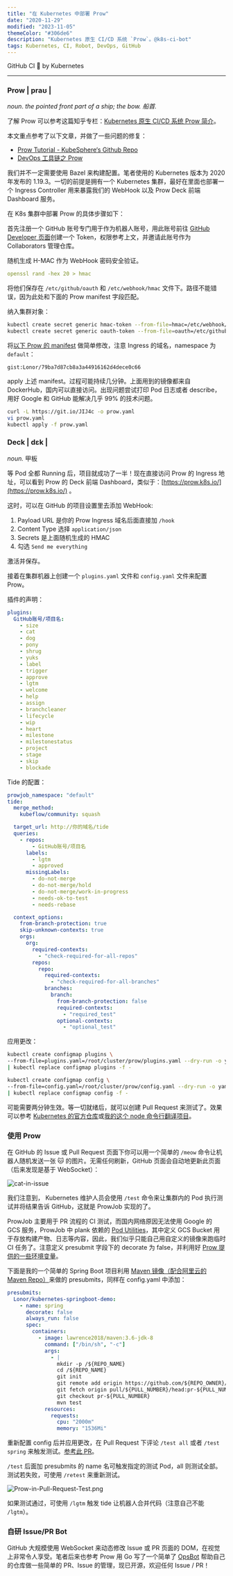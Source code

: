 ```yaml
---
title: "在 Kubernetes 中部署 Prow"
date: "2020-11-29"
modified: "2023-11-05"
themeColor: "#306de6"
description: "Kubernetes 原生 CI/CD 系统 `Prow`。@k8s-ci-bot"
tags: Kubernetes, CI, Robot, DevOps, GitHub
---
```


GitHub CI 🤖️ by Kubernetes

---

### **Prow** | praʊ |

_noun_. _the pointed front part of a ship; the bow. 船首._

了解 Prow 可以参考这篇知乎专栏：[Kubernetes 原生 CI/CD 系统 Prow 简介](https://zhuanlan.zhihu.com/p/65545774)。

本文重点参考了以下文章，并做了一些问题的修复：

- [Prow Tutorial - KubeSphere‘s Github Repo](https://github.com/kubesphere/prow-tutorial)
- [DevOps 工具链之 Prow](https://www.chenshaowen.com/blog/prow-of-devops-tool-chain.html)

我们并不一定需要使用 Bazel 来构建配置。笔者使用的 Kubernetes 版本为 2020 年发布的 1.19.3。一切的前提是拥有一个 Kubernetes 集群，最好在里面也部署一个 Ingress Controller
用来暴露我们的 WebHook 以及 Prow Deck 前端 Dashboard 服务。

在 K8s 集群中部署 Prow 的具体步骤如下：

首先注册一个 GitHub 账号专门用于作为机器人账号，用此账号前往 [GitHub Developer 页面](https://github.com/settings/tokens)创建一个 Token，权限参考上文，并邀请此账号作为
Collaborators 管理仓库。

随机生成 H-MAC 作为 WebHook 密码安全验证。

```yaml
openssl rand -hex 20 > hmac
```

将他们保存在 `/etc/github/oauth` 和 `/etc/webhook/hmac` 文件下。路径不能错误，因为此处和下面的 Prow manifest 字段匹配。

纳入集群对象：

```bash
kubectl create secret generic hmac-token --from-file=hmac=/etc/webhook/hmac
kubectl create secret generic oauth-token --from-file=oauth=/etc/github/oauth
```

将[以下 Prow 的 manifest](https://gist.github.com/Lonor/79ba7d87cb8a3a44916162d4dece0c66) 做简单修改，注意 Ingress 的域名，namespace 为 `default`：

`gist:Lonor/79ba7d87cb8a3a44916162d4dece0c66`

apply 上述 manifest。过程可能持续几分钟。上面用到的镜像都来自 DockerHub，国内可以直接访问。出现问题尝试打印 Pod 日志或者 describe，用好 Google 和 GitHub 能解决几乎 99% 的技术问题。

```bash
curl -L https://git.io/JIJ4c -o prow.yaml
vi prow.yaml
kubectl apply -f prow.yaml
```

### **Deck** | dɛk |

_noun._ 甲板

等 Pod 全都 Running 后，项目就成功了一半！现在直接访问 Prow 的 Ingress 地址，可以看到 Prow 的 Deck 前端
Dashboard，类似于：[https://prow.k8s.io/](https://prow.k8s.io/) 。

这时，可以在 GitHub 的项目设置里去添加 WebHook:

1. Payload URL 是你的 Prow Ingress 域名后面直接加 `/hook`
2. Content Type 选择 `application/json`
3. Secrets 是上面随机生成的 HMAC
4. 勾选 `Send me everything`

激活并保存。

接着在集群机器上创建一个 `plugins.yaml` 文件和 `config.yaml` 文件来配置 Prow。

插件的声明：

```yaml
plugins:
  GitHub账号/项目名:
    - size
    - cat
    - dog
    - pony
    - shrug
    - yuks
    - label
    - trigger
    - approve
    - lgtm
    - welcome
    - help
    - assign
    - branchcleaner
    - lifecycle
    - wip
    - heart
    - milestone
    - milestonestatus
    - project
    - stage
    - skip
    - blockade
```

Tide 的配置：

```yaml
prowjob_namespace: "default"
tide:
  merge_method:
    kubeflow/community: squash

  target_url: http://你的域名/tide
  queries:
    - repos:
        - GitHub账号/项目名
      labels:
        - lgtm
        - approved
      missingLabels:
        - do-not-merge
        - do-not-merge/hold
        - do-not-merge/work-in-progress
        - needs-ok-to-test
        - needs-rebase

  context_options:
    from-branch-protection: true
    skip-unknown-contexts: true
    orgs:
      org:
        required-contexts:
          - "check-required-for-all-repos"
        repos:
          repo:
            required-contexts:
              - "check-required-for-all-branches"
            branches:
              branch:
                from-branch-protection: false
                required-contexts:
                  - "required_test"
                optional-contexts:
                  - "optional_test"
```

应用更改：

```bash
kubectl create configmap plugins \
--from-file=plugins.yaml=/root/cluster/prow/plugins.yaml --dry-run -o yaml \
| kubectl replace configmap plugins -f -

kubectl create configmap config \
--from-file=config.yaml=/root/cluster/prow/config.yaml --dry-run -o yaml \
| kubectl replace configmap config -f -
```

可能需要两分钟生效。等一切就绪后，就可以创建 Pull Request 来测试了。效果可以参考 [Kubernetes 的官方仓库](http://github.com/kubernetes/kubernetes)或[我的这个 node
命令行翻译项目](https://github.com/Lonor/Tranclite/pull/5)。

### 使用 Prow

在 GitHub 的 Issue 或 Pull Request 页面下你可以用一个简单的 `/meow` 命令让机器人随机发送一张 🐱 的图片。无需任何刷新，GitHub 页面会自动地更新此页面（后来发现是基于 WebSocket）：

![cat-in-issue](/images/prow/1.png)

我们注意到， Kubernetes 维护人员会使用 `/test` 命令来让集群内的 Pod 执行测试并将结果告诉 GitHub，这就是 ProwJob 实现的了。

ProwJob 主要用于 PR 流程的 CI 测试，而国内网络原因无法使用 Google 的 GCS 服务，ProwJob 中 plank
依赖的 [Pod Utilities](https://github.com/kubernetes/test-infra/blob/master/prow/jobs.md#pod-utilities)，其中定义 GCS Bucket
用于存放构建产物、日志等内容，因此，我们似乎只能自己用自定义的镜像来跑临时 CI 任务了。注意定义 presubmit 字段下的 decorate 为
false，并利用好 [Prow 提供的一些环境变量](https://github.com/kubernetes/test-infra/blob/master/prow/jobs.md#job-environment-variables)。

下面是我的一个简单的 Spring Boot 项目利用 [Maven 镜像（配合阿里云的 Maven Repo）](https://hub.docker.com/r/lawrence2018/aliyun-maven)来做的
presubmits，同样在 config.yaml 中添加：

```yaml
presubmits:
  Lonor/kubernetes-springboot-demo:
    - name: spring
      decorate: false
      always_run: false
      spec:
        containers:
          - image: lawrence2018/maven:3.6-jdk-8
            command: ["/bin/sh", "-c"]
            args:
              - |
                mkdir -p /${REPO_NAME}
                cd /${REPO_NAME}
                git init
                git remote add origin https://github.com/${REPO_OWNER}/${REPO_NAME}.git
                git fetch origin pull/${PULL_NUMBER}/head:pr-${PULL_NUMBER}
                git checkout pr-${PULL_NUMBER}
                mvn test
            resources:
              requests:
                cpu: "2000m"
                memory: "1536Mi"
```

重新配置 config 后并应用更改，在 Pull Request 下评论 `/test all` 或者 `/test spring`
来触发测试。[参考此 PR](https://github.com/Lonor/kubernetes-springboot-demo/pull/4)。

`/test` 后面加 presubmits 的 name 名可触发指定的测试 Pod，all 则测试全部。测试若失败，可使用 `/retest` 来重新测试。

![Prow-in-Pull-Request-Test.png](/images/prow/2.png)

如果测试通过，可使用 `/lgtm` 触发 tide 让机器人合并代码（注意自己不能 `/lgtm`）。

### 自研 Issue/PR Bot

GitHub 大规模使用 WebSocket 来动态修改 Issue 或 PR 页面的 DOM，在视觉上非常令人享受。笔者后来也参考 Prow 用 Go
写了一个简单了 [OpsBot](https://github.com/Lonor/OpsBot) 帮助自己的仓库做一些简单的 PR、Issue 的管理，现已开源，欢迎任何 Issue / PR！

<div>
  <github user="Lonor" repo="OpsBot"></github>
</div>
